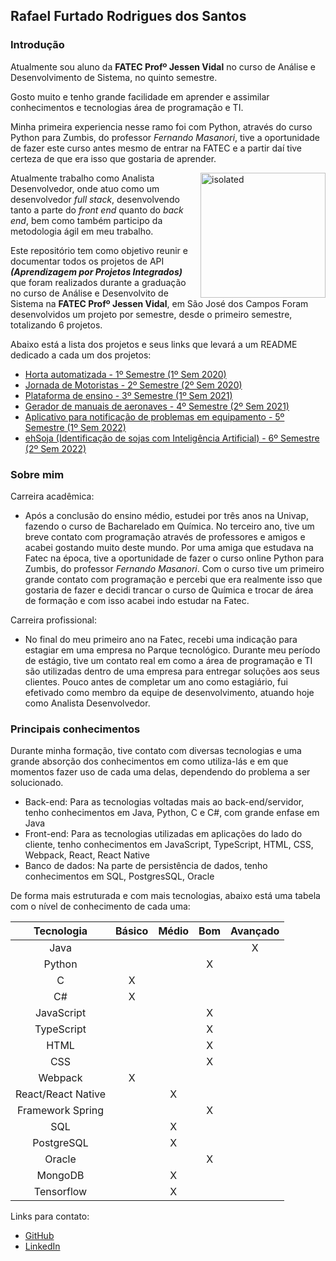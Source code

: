 ## Rafael Furtado Rodrigues dos Santos

### Introdução
Atualmente sou aluno da **FATEC Profº Jessen Vidal** no curso de Análise e Desenvolvimento de Sistema, no quinto semestre.

Gosto muito e tenho grande facilidade em aprender e assimilar conhecimentos e tecnologias área de programação e TI.

Minha primeira experiencia nesse ramo foi com Python, através do curso Python para Zumbis, do professor *Fernando Masanori*, tive a oportunidade de fazer este curso antes mesmo de entrar na FATEC e a partir daí tive certeza de que era isso que gostaria de aprender.

<img align="right" src="https://avatars.githubusercontent.com/u/49576121?s=400&u=0f3dca5882ea383b3616b89caa41443523c3d907&v=4" alt="isolated" width="200"/>

Atualmente trabalho como Analista Desenvolvedor, onde atuo como um desenvolvedor *full stack*, desenvolvendo tanto a parte do *front end* quanto do *back end*, bem como também participo da metodologia ágil em meu trabalho.

Este repositório tem como objetivo reunir e documentar todos os projetos de API ***(Aprendizagem por Projetos Integrados)*** que foram realizados durante a graduação no curso de Análise e Desenvolvito de Sistema na **FATEC Profº Jessen Vidal**, em São José dos Campos
Foram desenvolvidos um projeto por semestre, desde o primeiro semestre, totalizando 6 projetos.

Abaixo está a lista dos projetos e seus links que levará a um README dedicado a cada um dos projetos:

- [Horta automatizada - 1º Semestre (1º Sem 2020)](https://github.com/Syank/portifolio-TG-fatec/tree/main/primeiroSemestre)
- [Jornada de Motoristas - 2º Semestre (2º Sem 2020)](https://github.com/Syank/portifolio-TG-fatec/tree/main/segundoSemestre)
- [Plataforma de ensino - 3º Semestre (1º Sem 2021)](https://github.com/Syank/portifolio-TG-fatec/tree/main/terceiroSemestre)
- [Gerador de manuais de aeronaves - 4º Semestre (2º Sem 2021)](https://github.com/Syank/portifolio-TG-fatec/tree/main/quartoSemestre)
- [Aplicativo para notificação de problemas em equipamento - 5º Semestre (1º Sem 2022)](https://github.com/Syank/portifolio-TG-fatec/tree/main/quintoSemestre)
- [ehSoja (Identificação de sojas com Inteligência Artificial) - 6º Semestre (2º Sem 2022)](https://github.com/barbaraport/softtelie-ehsoja)

### Sobre mim
Carreira acadêmica:
- Após a conclusão do ensino médio, estudei por três anos na Univap, fazendo o curso de Bacharelado em Química. No terceiro ano, tive um breve contato com programação através de professores e amigos e acabei gostando muito deste mundo. Por uma amiga que estudava na Fatec na época, tive a oportunidade de fazer o curso online Python para Zumbis, do professor *Fernando Masanori*. Com o curso tive um primeiro grande contato com programação e percebi que era realmente isso que gostaria de fazer e decidi trancar o curso de Química e trocar de área de formação e com isso acabei indo estudar na Fatec.

Carreira profissional:
- No final do meu primeiro ano na Fatec, recebi uma indicação para estagiar em uma empresa no Parque tecnológico. Durante meu período de estágio, tive um contato real em como a área de programação e TI são utilizadas dentro de uma empresa para entregar soluções aos seus clientes. Pouco antes de completar um ano como estagiário, fui efetivado como membro da equipe de desenvolvimento, atuando hoje como Analista Desenvolvedor.

### Principais conhecimentos
Durante minha formação, tive contato com diversas tecnologias e uma grande absorção dos conhecimentos em como utiliza-lás e em que momentos fazer uso de cada uma delas, dependendo do problema a ser solucionado.

- Back-end: Para as tecnologias voltadas mais ao back-end/servidor, tenho conhecimentos em Java, Python, C e C#, com grande enfase em Java
- Front-end: Para as tecnologias utilizadas em aplicações do lado do cliente, tenho conhecimentos em JavaScript, TypeScript, HTML, CSS, Webpack, React, React Native
- Banco de dados: Na parte de persistência de dados, tenho conhecimentos em SQL, PostgresSQL, Oracle

De forma mais estruturada e com mais tecnologias, abaixo está uma tabela com o nível de conhecimento de cada uma:

|Tecnologia|Básico|Médio|Bom|Avançado|
|:---:|:---:|:---:|:---:|:---:|
|Java|   |   |   |X|
|Python|   |   |X|   |
|C|X|| |   |
|C#|X| |   |   |
|JavaScript|   |   |X|   |
|TypeScript|   |   |X|   |
|HTML|   |   |X|   |
|CSS|   |   |X|   |
|Webpack|X| |   |   |
|React/React Native|   |X|   |   |
|Framework Spring|   |   |X|   |
|SQL|   |X|   |   |
|PostgreSQL|   |X|   |   |
|Oracle|   |   |X|   |
|MongoDB|   |X| |   |
|Tensorflow|   |X||   |

Links para contato:
- [GitHub](https://github.com/Syank)
- [LinkedIn](https://www.linkedin.com/in/rafael-furtado-613a9712a/)
